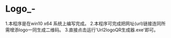 # Logo_-
1.本程序是在win10 x64 系统上编写完成。  2.本程序可完成把网址(url)链接连同所需增添logo一同生成二维码。  3.直接点击运行'Url2logoQR生成器.exe'即可。
